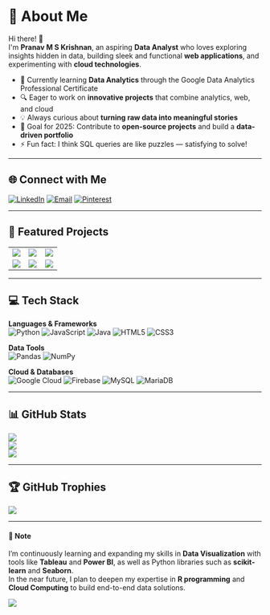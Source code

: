 # 💫 About Me
Hi there! 👋  
I'm **Pranav M S Krishnan**, an aspiring **Data Analyst** who loves exploring insights hidden in data, building sleek and functional **web applications**, and experimenting with **cloud technologies**.  

- 🌱 Currently learning **Data Analytics** through the Google Data Analytics Professional Certificate  
- 🔍 Eager to work on **innovative projects** that combine analytics, web, and cloud  
- 💡 Always curious about **turning raw data into meaningful stories**  
- 🎯 Goal for 2025: Contribute to **open-source projects** and build a **data-driven portfolio**  
- ⚡ Fun fact: I think SQL queries are like puzzles — satisfying to solve!  

---

## 🌐 Connect with Me
[![LinkedIn](https://img.shields.io/badge/LinkedIn-%230077B5.svg?logo=linkedin&logoColor=white)](https://www.linkedin.com/in/pranav-m-s-krishnan-25b5982a9)  [![Email](https://img.shields.io/badge/Email-D14836?logo=gmail&logoColor=white)](mailto:pranavmskrishnan@gmail.com)  [![Pinterest](https://img.shields.io/badge/Pinterest-%23E60023.svg?logo=Pinterest&logoColor=white)](https://pinterest.com/pranavmskrishnan)  

---

## 🚀 Featured Projects

<table>
  <tr>
    <td align="center" width="33%">
      <a href="https://github.com/Pranav-MSK/Cloud-Safe">
        <img src="https://github-readme-stats.vercel.app/api/pin/?username=Pranav-MSK&repo=Cloud-Safe&theme=shadow_blue" />
      </a>
    </td>
    <td align="center" width="33%">
      <a href="https://github.com/Pranav-MSK/Verbatia">
        <img src="https://github-readme-stats.vercel.app/api/pin/?username=Pranav-MSK&repo=Verbatia&theme=shadow_blue" />
      </a>
    </td>
    <td align="center" width="33%">
      <a href="https://github.com/Pranav-MSK/Digital-Portfolio">
        <img src="https://github-readme-stats.vercel.app/api/pin/?username=Pranav-MSK&repo=Digital-Portfolio&theme=shadow_blue" />
      </a>
    </td>
  </tr>
  <tr>
    <td align="center" width="33%">
      <a href="https://github.com/Pranav-MSK/Calculator">
        <img src="https://github-readme-stats.vercel.app/api/pin/?username=Pranav-MSK&repo=Calculator&theme=shadow_blue" />
      </a>
    </td>
    <td align="center" width="33%">
      <a href="https://github.com/Pranav-MSK/Prank-Toolbox">
        <img src="https://github-readme-stats.vercel.app/api/pin/?username=Pranav-MSK&repo=Prank-Toolbox&theme=shadow_blue" />
      </a>
    </td>
    <td align="center" width="33%">
      <a href="https://github.com/Pranav-MSK">
        <img src="https://github-readme-stats.vercel.app/api?username=Pranav-MSK&show_icons=true&theme=shadow_blue" />
      </a>
    </td>
  </tr>
</table>

---

## 💻 Tech Stack
**Languages & Frameworks**  
![Python](https://img.shields.io/badge/python-3670A0?style=for-the-badge&logo=python&logoColor=ffdd54)  ![JavaScript](https://img.shields.io/badge/javascript-%23323330.svg?style=for-the-badge&logo=javascript&logoColor=%23F7DF1E)  ![Java](https://img.shields.io/badge/java-%23ED8B00.svg?style=for-the-badge&logo=openjdk&logoColor=white)  ![HTML5](https://img.shields.io/badge/html5-%23E34F26.svg?style=for-the-badge&logo=html5&logoColor=white)  ![CSS3](https://img.shields.io/badge/css3-%231572B6.svg?style=for-the-badge&logo=css3&logoColor=white)  

**Data Tools**  
![Pandas](https://img.shields.io/badge/pandas-%23150458.svg?style=for-the-badge&logo=pandas&logoColor=white)  ![NumPy](https://img.shields.io/badge/numpy-%23013243.svg?style=for-the-badge&logo=numpy&logoColor=white)  

**Cloud & Databases**  
![Google Cloud](https://img.shields.io/badge/GoogleCloud-%234285F4.svg?style=for-the-badge&logo=google-cloud&logoColor=white)  ![Firebase](https://img.shields.io/badge/firebase-%23039BE5.svg?style=for-the-badge&logo=firebase)  ![MySQL](https://img.shields.io/badge/mysql-4479A1.svg?style=for-the-badge&logo=mysql&logoColor=white)  ![MariaDB](https://img.shields.io/badge/MariaDB-003545?style=for-the-badge&logo=mariadb&logoColor=white)  

---

## 📊 GitHub Stats
![](https://github-readme-stats.vercel.app/api?username=Pranav-MSK&theme=shadow_blue&hide_border=false&include_all_commits=true&count_private=true)  
![](https://nirzak-streak-stats.vercel.app/?user=Pranav-MSK&theme=shadow_blue&hide_border=false)  
![](https://github-readme-stats.vercel.app/api/top-langs/?username=Pranav-MSK&theme=shadow_blue&hide_border=false&layout=compact)

---

## 🏆 GitHub Trophies
![](https://github-profile-trophy.vercel.app/?username=Pranav-MSK&theme=highcontrast&no-frame=true&no-bg=false&margin-w=4)

---

#### 📝 Note
I’m continuously learning and expanding my skills in **Data Visualization** with tools like **Tableau** and **Power BI**, as well as Python libraries such as **scikit-learn** and **Seaborn**.  
In the near future, I plan to deepen my expertise in **R programming** and **Cloud Computing** to build end-to-end data solutions.

[![](https://visitcount.itsvg.in/api?id=Pranav-MSK&icon=0&color=1)](https://visitcount.itsvg.in)
